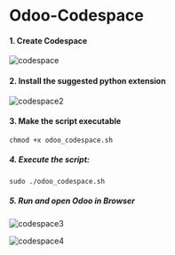# Odoo-Codespace

#### 1. Create Codespace

![codespace](https://github.com/mohammedshahil/Odoo-Codespace/assets/33252126/9740cb32-8127-4278-91cb-a639094b89c6)

#### 2. Install the suggested python extension

![codespace2](https://github.com/mohammedshahil/Odoo-Codespace/assets/33252126/8882f620-0361-4f0b-bdec-fb8ac24f256f)

#### 3. Make the script executable
```
chmod +x odoo_codespace.sh
```
##### 4. Execute the script:
```
sudo ./odoo_codespace.sh
```
##### 5. Run and open Odoo in Browser

![codespace3](https://github.com/mohammedshahil/Odoo-Codespace/assets/33252126/c8abafa8-3912-4e2e-b757-38dfaa1cff0d)

![codespace4](https://github.com/mohammedshahil/Odoo-Codespace/assets/33252126/a18f8bf9-86c3-4aca-8520-2cd93d1c5450)
